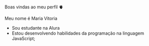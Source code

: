 Boas vindas ao meu perfil 🫀

Meu nome é Maria Vitoria

- Sou estudante na Alura
- Estou desenvolvendo habilidades da programação na linguagem JavaScript;
